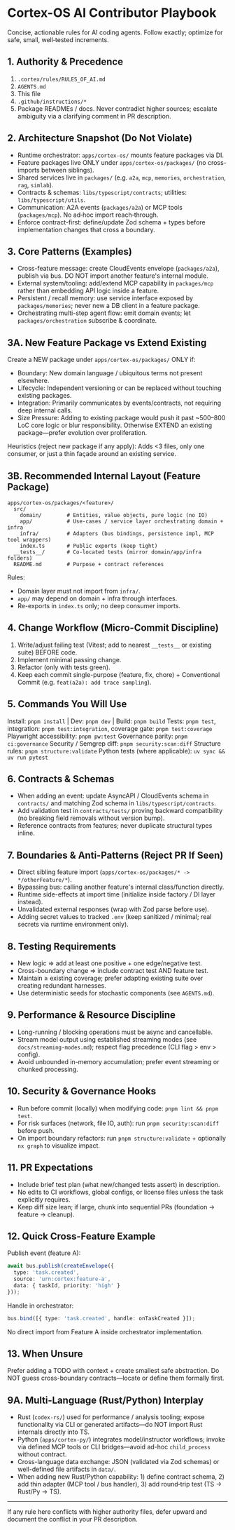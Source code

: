 # Cortex-OS AI Contributor Playbook

Concise, actionable rules for AI coding agents. Follow exactly; optimize for safe, small, well‑tested increments.

## 1. Authority & Precedence
1. `.cortex/rules/RULES_OF_AI.md`
2. `AGENTS.md`
3. This file
4. `.github/instructions/*`
5. Package READMEs / docs. Never contradict higher sources; escalate ambiguity via a clarifying comment in PR description.

## 2. Architecture Snapshot (Do Not Violate)
- Runtime orchestrator: `apps/cortex-os/` mounts feature packages via DI.
- Feature packages live ONLY under `apps/cortex-os/packages/` (no cross-imports between siblings).
- Shared services live in `packages/` (e.g. `a2a`, `mcp`, `memories`, `orchestration`, `rag`, `simlab`).
- Contracts & schemas: `libs/typescript/contracts`; utilities: `libs/typescript/utils`.
- Communication: A2A events (`packages/a2a`) or MCP tools (`packages/mcp`). No ad‑hoc import reach‑through.
- Enforce contract-first: define/update Zod schema + types before implementation changes that cross a boundary.

## 3. Core Patterns (Examples)
- Cross-feature message: create CloudEvents envelope (`packages/a2a`), publish via bus. DO NOT import another feature's internal module.
- External system/tooling: add/extend MCP capability in `packages/mcp` rather than embedding API logic inside a feature.
- Persistent / recall memory: use service interface exposed by `packages/memories`; never new a DB client in a feature package.
- Orchestrating multi-step agent flow: emit domain events; let `packages/orchestration` subscribe & coordinate.

## 3A. New Feature Package vs Extend Existing
Create a NEW package under `apps/cortex-os/packages/` ONLY if:
- Boundary: New domain language / ubiquitous terms not present elsewhere.
- Lifecycle: Independent versioning or can be replaced without touching existing packages.
- Integration: Primarily communicates by events/contracts, not requiring deep internal calls.
- Size Pressure: Adding to existing package would push it past ~500–800 LoC core logic or blur responsibility.
Otherwise EXTEND an existing package—prefer evolution over proliferation.

Heuristics (reject new package if any apply): Adds <3 files, only one consumer, or just a thin façade around an existing service.

## 3B. Recommended Internal Layout (Feature Package)
```
apps/cortex-os/packages/<feature>/
  src/
    domain/        # Entities, value objects, pure logic (no IO)
    app/           # Use-cases / service layer orchestrating domain + infra
    infra/         # Adapters (bus bindings, persistence impl, MCP tool wrappers)
    index.ts       # Public exports (keep tight)
  __tests__/       # Co-located tests (mirror domain/app/infra folders)
  README.md        # Purpose + contract references
```
Rules:
- Domain layer must not import from `infra/`.
- `app/` may depend on domain + infra through interfaces.
- Re-exports in `index.ts` only; no deep consumer imports.

## 4. Change Workflow (Micro-Commit Discipline)
1. Write/adjust failing test (Vitest; add to nearest `__tests__` or existing suite) BEFORE code.
2. Implement minimal passing change.
3. Refactor (only with tests green).
4. Keep each commit single-purpose (feature, fix, chore) + Conventional Commit (e.g. `feat(a2a): add trace sampling`).

## 5. Commands You Will Use
Install: `pnpm install` | Dev: `pnpm dev` | Build: `pnpm build`
Tests: `pnpm test`, integration: `pnpm test:integration`, coverage gate: `pnpm test:coverage`
Playwright accessibility: `pnpm pw:test`
Governance parity: `pnpm ci:governance`
Security / Semgrep diff: `pnpm security:scan:diff`
Structure rules: `pnpm structure:validate`
Python tests (where applicable): `uv sync && uv run pytest`

## 6. Contracts & Schemas
- When adding an event: update AsyncAPI / CloudEvents schema in `contracts/` and matching Zod schema in `libs/typescript/contracts`.
- Add validation test in `contracts/tests/` proving backward compatibility (no breaking field removals without version bump).
- Reference contracts from features; never duplicate structural types inline.

## 7. Boundaries & Anti-Patterns (Reject PR If Seen)
- Direct sibling feature import (`apps/cortex-os/packages/* -> */otherFeature/*`).
- Bypassing bus: calling another feature's internal class/function directly.
- Runtime side-effects at import time (initialize inside factory / DI layer instead).
- Unvalidated external responses (wrap with Zod parse before use).
- Adding secret values to tracked `.env` (keep sanitized / minimal; real secrets via runtime environment only).

## 8. Testing Requirements
- New logic => add at least one positive + one edge/negative test.
- Cross-boundary change => include contract test AND feature test.
- Maintain ≥ existing coverage; prefer adapting existing suite over creating redundant harnesses.
- Use deterministic seeds for stochastic components (see `AGENTS.md`).

## 9. Performance & Resource Discipline
- Long-running / blocking operations must be async and cancellable.
- Stream model output using established streaming modes (see `docs/streaming-modes.md`); respect flag precedence (CLI flag > env > config).
- Avoid unbounded in-memory accumulation; prefer event streaming or chunked processing.

## 10. Security & Governance Hooks
- Run before commit (locally) when modifying code: `pnpm lint && pnpm test`.
- For risk surfaces (network, file IO, auth): run `pnpm security:scan:diff` before push.
- On import boundary refactors: run `pnpm structure:validate` + optionally `nx graph` to visualize impact.

## 11. PR Expectations
- Include brief test plan (what new/changed tests assert) in description.
- No edits to CI workflows, global configs, or license files unless the task explicitly requires.
- Keep diff size lean; if large, chunk into sequential PRs (foundation -> feature -> cleanup).

## 12. Quick Cross-Feature Example
Publish event (feature A):
```ts
await bus.publish(createEnvelope({
  type: 'task.created',
  source: 'urn:cortex:feature-a',
  data: { taskId, priority: 'high' }
}));
```
Handle in orchestrator:
```ts
bus.bind([{ type: 'task.created', handle: onTaskCreated }]);
```
No direct import from Feature A inside orchestrator implementation.

## 13. When Unsure
Prefer adding a TODO with context + create smallest safe abstraction. Do NOT guess cross-boundary contracts—locate or define them formally first.

## 9A. Multi-Language (Rust/Python) Interplay
- Rust (`codex-rs/`) used for performance / analysis tooling; expose functionality via CLI or generated artifacts—do NOT import Rust internals directly into TS.
- Python (`apps/cortex-py/`) integrates model/instructor workflows; invoke via defined MCP tools or CLI bridges—avoid ad-hoc `child_process` without contract.
- Cross-language data exchange: JSON (validated via Zod schemas) or well-defined file artifacts in `data/`.
- When adding new Rust/Python capability: 1) define contract schema, 2) add thin adapter (MCP tool / bus handler), 3) add round‑trip test (TS -> Rust/Py -> TS).

---
If any rule here conflicts with higher authority files, defer upward and document the conflict in your PR description.
